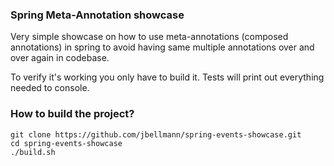 ### Spring Meta-Annotation showcase

Very simple showcase on how to use meta-annotations (composed annotations) in spring to avoid
having same multiple annotations over and over again in codebase.

To verify it's working you only have to build it. Tests will print out everything needed to console.

### How to build the project?

```
git clone https://github.com/jbellmann/spring-events-showcase.git
cd spring-events-showcase
./build.sh
```

